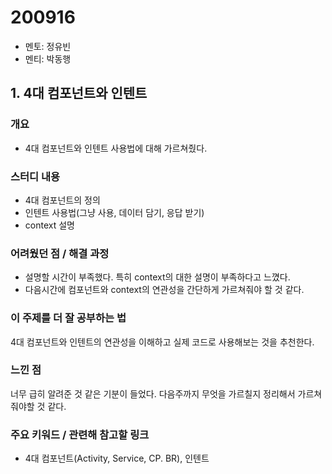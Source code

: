 # 200916

- 멘토: 정유빈
- 멘티: 박동행

## 1. 4대 컴포넌트와 인텐트

### 개요
- 4대 컴포넌트와 인텐트 사용법에 대해 가르쳐줬다.

### 스터디 내용
- 4대 컴포넌트의 정의
- 인텐트 사용법(그냥 사용, 데이터 담기, 응답 받기)
- context 설명

### 어려웠던 점 / 해결 과정
- 설명할 시간이 부족했다. 특히 context의 대한 설명이 부족하다고 느꼈다.
- 다음시간에 컴포넌트와 context의 연관성을 간단하게 가르쳐줘야 할 것 같다.

### 이 주제를 더 잘 공부하는 법
4대 컴포넌트와 인텐트의 연관성을 이해하고 실제 코드로 사용해보는 것을 추천한다.

### 느낀 점
너무 급히 알려준 것 같은 기분이 들었다. 다음주까지 무엇을 가르칠지 정리해서 가르쳐줘야할 것 같다.

### 주요 키워드 / 관련해 참고할 링크  
- 4대 컴포넌트(Activity, Service, CP. BR), 인텐트  

